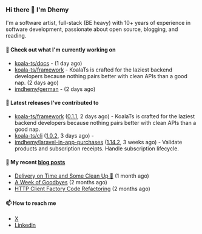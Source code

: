 ### Hi there 👋 I'm Dhemy

I'm a software artist, full-stack (BE heavy) with 10+ years of experience in software development,
passionate about open source, blogging, and reading.

#### 👷 Check out what I'm currently working on

- [koala-ts/docs](https://github.com/koala-ts/docs) -  (1 day ago)
- [koala-ts/framework](https://github.com/koala-ts/framework) - KoalaTs is crafted for the laziest backend developers because nothing pairs better with clean APIs than a good nap. (2 days ago)
- [imdhemy/german](https://github.com/imdhemy/german) -  (2 days ago)

#### 🔭 Latest releases I've contributed to

- [koala-ts/framework](https://github.com/koala-ts/framework) ([0.1.1](https://github.com/koala-ts/framework/releases/tag/0.1.1), 2 days ago) - KoalaTs is crafted for the laziest backend developers because nothing pairs better with clean APIs than a good nap.
- [koala-ts/cli](https://github.com/koala-ts/cli) ([1.0.2](https://github.com/koala-ts/cli/releases/tag/1.0.2), 3 days ago) - 
- [imdhemy/laravel-in-app-purchases](https://github.com/imdhemy/laravel-in-app-purchases) ([1.14.2](https://github.com/imdhemy/laravel-in-app-purchases/releases/tag/1.14.2), 3 weeks ago) - Validate products and subscription receipts. Handle subscription lifecycle.

#### 📜 My recent [blog posts](https://imdhemy.com/)

- [Delivery on Time and Some Clean Up 🧹](https://imdhemy.com/blog/generic/delivery-on-time-and-cleanup.html/) (1 month ago)
- [A Week of Goodbyes](https://imdhemy.com/blog/generic/week-of-goodbyes.html/) (2 months ago)
- [HTTP Client Factory Code Refactoring](https://imdhemy.com/blog/dev-log/http-client-factory-code-refactoring.html/) (2 months ago)

#### 📫 How to reach me

- [X](https://twitter.com/imdhemy)
- [Linkedin](https://linkedin.com/in/imdhemy)
